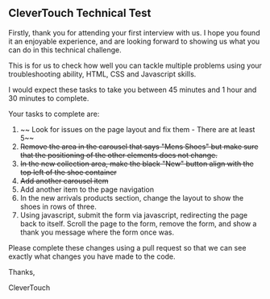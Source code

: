 ## CleverTouch Technical Test

Firstly, thank you for attending your first interview with us. I hope you found it an enjoyable
experience, and are looking forward to showing us what you can do in this technical challenge.

This is for us to check how well you can tackle multiple problems using your troubleshooting
ability, HTML, CSS and Javascript skills.

I would expect these tasks to take you between 45 minutes and 1 hour and 30 minutes to complete.

Your tasks to complete are:

1. ~~ Look for issues on the page layout and fix them - There are at least 5~~
2. ~~Remove the area in the carousel that says "Mens Shoes" but make sure that the positioning of
   the other elements does not change.~~
3. ~~In the new collection area, make the black "New" button align with the top left of the shoe
   container~~
4. ~~Add another carousel item~~
5. Add another item to the page navigation
6. In the new arrivals products section, change the layout to show the shoes in rows of three.
7. Using javascript, submit the form via javascript, redirecting the page back to itself. Scroll the
   page to the form, remove the form, and show a thank you message where the form once was.

Please complete these changes using a pull request so that we can see exactly what changes you have
made to the code.

Thanks,

CleverTouch
